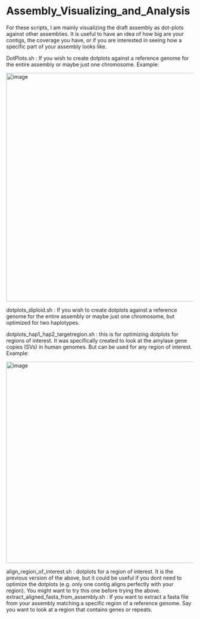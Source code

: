 # Assembly_Visualizing_and_Analysis
For these scripts, I am mainly visualizing the draft assembly as dot-plots against other assemblies. It is useful to have an idea of how big are your contigs, the coverage you have, or if you are interested in seeing how a specific part of your assembly looks like.


DotPlots.sh : If you wish to create dotplots against a reference genome for the entire assembly or maybe just one chromosome. 
Example:


<img width="613" alt="image" src="https://github.com/user-attachments/assets/26acdcd8-bfa9-4abf-8a5e-ce404a50c4c7">


dotplots_diploid.sh :  If you wish to create dotplots against a reference genome for the entire assembly or maybe just one chromosome, but optimized for two haplotypes.

dotplots_hap1_hap2_targetregion.sh : this is for optimizing dotplots for regions of interest. It was specifically created to look at the amylase gene copies (SVs) in human genomes. But can be used for any region of interest. 
Example:


<img width="540" alt="image" src="https://github.com/user-attachments/assets/cde295af-7884-4186-91f5-513666219aae">


align_region_of_interest.sh : dotplots for a region of interest. It is the previous version of the above, but it could be useful if you dont need to optimize the dotplots (e.g. only one contig aligns perfectly with your region). You might want to try this one before trying the above.
extract_aligned_fasta_from_assembly.sh : If you want to extract a fasta file from your assembly matching a specific region of a reference genome. Say you want to look at a region that contains genes or repeats. 

